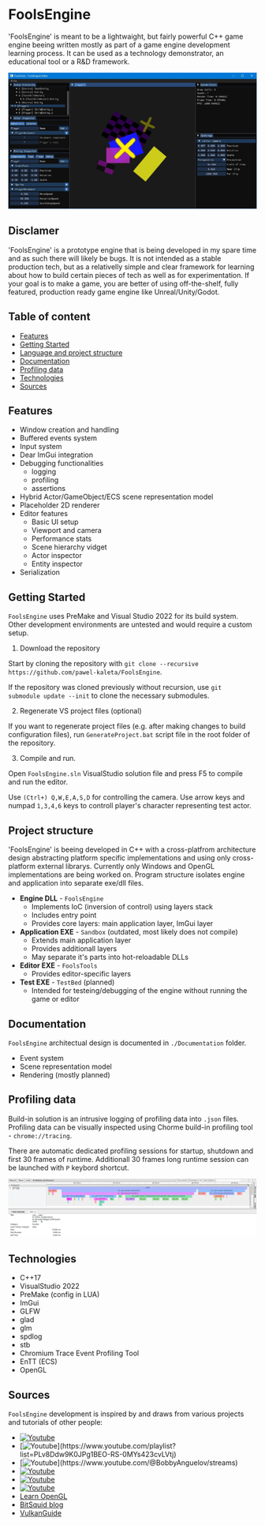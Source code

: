 # FoolsEngine

'FoolsEngine' is meant to be a lightwaight, but fairly powerful C++ game engine beeing written mostly as part of a game engine development learning process. It can be used as a technology demonstrator, an educational tool or a R&D framework.

![FoolsTools - FoolsEngine's editor](./Documentation/FoolsTools.jpg)

## Disclamer
'FoolsEngine' is a prototype engine that is being developed in my spare time and as such there will likely be bugs. It is not intended as a stable production tech, but as a relativelly simple and clear framework for learning about how to build certain pieces of tech as well as for experimentation.
If your goal is to make a game, you are better of using off-the-shelf, fully featured, production ready game engine like Unreal/Unity/Godot.

## Table of content
* [Features](#features)
* [Getting Started](#getting-started)
* [Language and project structure](#project-structure)
* [Documentation](#documentation)
* [Profiling data](#profiling)
* [Technologies](#technologies)
* [Sources](#sources)

## Features
- Window creation and handling
- Buffered events system
- Input system
- Dear ImGui integration
- Debugging functionalities
	- logging
	- profiling
	- assertions
- Hybrid Actor/GameObject/ECS scene representation model
- Placeholder 2D renderer
- Editor features
	- Basic UI setup
	- Viewport and camera
	- Performance stats
	- Scene hierarchy vidget
	- Actor inspector
	- Entity inspector
 - Serialization

## Getting Started
`FoolsEngine` uses PreMake and Visual Studio 2022 for its build system.
Other development environments are untested and would require a custom setup.

1. Download the repository

Start by cloning the repository with `git clone --recursive https://github.com/pawel-kaleta/FoolsEngine`.

If the repository was cloned previously without recursion, use `git submodule update --init` to clone the necessary submodules.

2. Regenerate VS project files (optional)

If you want to regenerate project files (e.g. after making changes to build configuration files), run `GenerateProject.bat` script file in the root folder of the repository.

3. Compile and run.

Open `FoolsEngine.sln` VisualStudio solution file and press F5 to compile and run the editor.

Use `(Ctrl+) Q,W,E,A,S,D` for controlling the camera.
Use arrow keys and numpad `1,3,4,6` keys to controll player's character representing test actor.

## Project structure
'FoolsEngine' is beeing developed in C++ with a cross-platfrom architecture design abstracting platform specific implementations and using only cross-platform external librarys. Currently only Windows and OpenGL implementations are being worked on.
Program structure isolates engine and application into separate exe/dll files.
- **Engine DLL** - `FoolsEngine`
	- Implements IoC (inversion of control) using layers stack
	- Includes entry point
	- Provides core layers: main application layer, ImGui layer
- **Application EXE** - `Sandbox` (outdated, most likely does not compile)
	- Extends main application layer
	- Provides additionall layers
	- May separate it's parts into hot-reloadable DLLs
- **Editor EXE** - `FoolsTools`
	- Provides editor-specific layers
- **Test EXE** - `TestBed` (planned)
	- Intended for testeing/debugging of the engine without running the game or editor

## Documentation

`FoolsEngine` architectual design is documented in `./Documentation` folder.
- Event system
- Scene representation model
- Rendering (mostly planned)

## Profiling data

Build-in solution is an intrusive logging of profiling data into `.json` files. Profiling data can be visually inspected using Chorme build-in profiling tool - `chrome://tracing`.

There are automatic dedicated profiling sessions for startup, shutdown and first 30 frames of runtime. Additionall 30 frames long runtime session can be launched with `P` keybord shortcut.

![FoolsTools - FoolsEngine's editor](./Documentation/Profiler.jpg)

## Technologies
- C++17
- VisualStudio 2022
- PreMake (config in LUA) 
- ImGui
- GLFW
- glad
- glm
- spdlog
- stb
- Chromium Trace Event Profiling Tool
- EnTT (ECS)
- OpenGL

## Sources
`FoolsEngine` development is inspired by and draws from various projects and tutorials of other people:
- [![Youtube](https://img.shields.io/badge/The_Cherno_—_Game_Engine_Series--red.svg?style=social&logo=youtube)](https://www.youtube.com/playlist?list=PLlrATfBNZ98dC-V-N3m0Go4deliWHPFwT)
- [![Youtube](https://img.shields.io/badge/Travis_Vroman_—_Vulkan_Game_Engine_Series_Written_in_C_(Kohi_Game_Engine)--red.svg?style=social&logo=youtube)](https://www.youtube.com/playlist?list=PLv8Ddw9K0JPg1BEO-RS-0MYs423cvLVtj)
- [![Youtube](https://img.shields.io/badge/Bobby_Anguelov_—_Esoterica_(previously_Kruger)--red.svg?style=social&logo=youtube)](https://www.youtube.com/@BobbyAnguelov/streams)
- [![Youtube](https://img.shields.io/badge/Cem_Yuksel_—_Interactive_Computer_Graphics--red.svg?style=social&logo=youtube)](https://www.youtube.com/playlist?list=PLplnkTzzqsZS3R5DjmCQsqupu43oS9CFN)
- [![Youtube](https://img.shields.io/badge/Game_Engine_Series_—_Primal_Engine--red.svg?style=social&logo=youtube)](www.youtube.com/@GameEngineSeries)
- [![Youtube](https://img.shields.io/badge/Molly_Rocket_—_Handmade_Hero--red.svg?style=social&logo=youtube)](https://www.youtube.com/@MollyRocket/featured)
- [Learn OpenGL](https://learnopengl.com/)
- [BitSquid blog](https://bitsquid.blogspot.com/)
- [VulkanGuide](https://vkguide.dev/)
